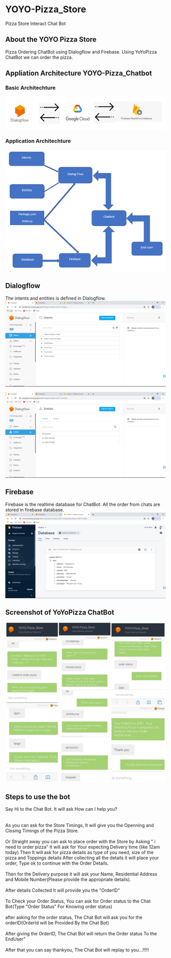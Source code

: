 # YOYO-Pizza_Store
Pizza Store Interact Chat Bot

## About the YOYO Pizza Store
Pizza Ordering ChatBot using Dialogflow and Firebase. Using YoYoPizza ChatBot we can order the pizza.

## Appliation Architecture YOYO-Pizza_Chatbot
### Basic Architechture
![Architechture](doc/basic_architechture.PNG)

### Application Architechture
![Architechture](doc/application_architechture.PNG)

## Dialogflow
The intents and entities is defined in Dialogflow.
![Intent](doc/intent.PNG)

![Entity](doc/entity.PNG)

## Firebase
Firebase is the realtime database for ChatBot. All the order from chats are stored in firebase database.
![Firebase](doc/DB.PNG)

## Screenshot of YoYoPizza ChatBot
![YoYoPizza](doc/output.jpeg)

## Steps to use the bot
Say Hi to the Chat Bot. It will ask How can I help you?<br/>
<br/>
<br/>
As you can ask for the Store Timings,
It will give you the Openning and Closing Timings of the Pizza Store.
<br/>
<br/>
Or Straight away you can ask to place order with the Store by Asking " i need to order pizza"
It will ask for Your expecting Delivery time (like 12am today)
Then It will ask for pizza details as type of you need, size of the pizza and Toppings details 
After collecting all the details it will place your order, Type ok to continue with the Order Details.
<br/>
<br/>
Then for the Delivery purpose it will ask your Name, Residential Address and Mobile Number(Please provide the appropriate details).
<br/>
<br/>
After details Collected It will provide you the "OrderID"
<br/>
<br/>
To Check your Order Status, You can ask for Order status to the Chat Bot(Type "Order Status" For Knowing order status)
<br/>
<br/>
after asking for the order status, The Chat Bot will ask you for the orderID(OrderId will be Provided By the Chat Bot)
<br/>
<br/>
After giving the OrderID, The Chat Bot will return the Order status To the EndUser"
<br/>
<br/>
After that you can say thankyou, The Chat Bot will replay to you...!!!!! 
<br/>
<br/>

